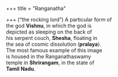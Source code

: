 +++
title = "Ranganatha"

+++
(“the rocking lord”) A particular form of  
the god **Vishnu**, in which the god is  
depicted as sleeping on the back of  
his serpent couch, **Shesha**, floating in  
the sea of cosmic dissolution (**pralaya**).  
The most famous example of this image  
is housed in the Ranganathaswamy  
temple in **Shrirangam**, in the state of  
**Tamil Nadu**.